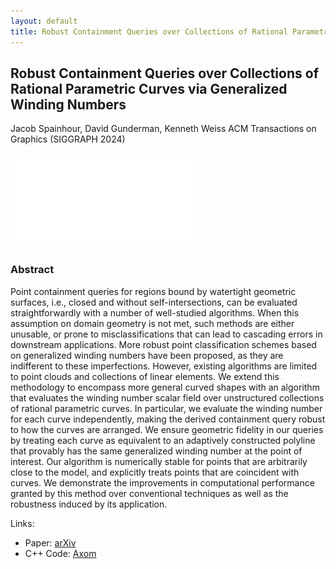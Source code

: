 ```yaml
---
layout: default
title: Robust Containment Queries over Collections of Rational Parametric Curves via Generalized Winding Numbers
---
```


## Robust Containment Queries over Collections of Rational Parametric Curves via Generalized Winding Numbers
Jacob Spainhour, David Gunderman, Kenneth Weiss
ACM Transactions on Graphics (SIGGRAPH 2024)

![Graphical Abstract](/resources/representative_image.pdf)

### Abstract 
Point containment queries for regions bound by watertight geometric surfaces, i.e., closed and without self-intersections, can be evaluated straightforwardly with a number of well-studied algorithms. When this assumption on domain geometry is not met, such methods are either unusable, or prone to misclassifications that can lead to cascading errors in downstream applications. More robust point classification schemes based on generalized winding numbers have been proposed, as they are indifferent to these imperfections. However, existing algorithms are limited to point clouds and collections of linear elements. We extend this methodology to encompass more general curved shapes with an algorithm that evaluates the winding number scalar field over unstructured collections of rational parametric curves. In particular, we evaluate the winding number for each curve independently, making the derived containment query robust to how the curves are arranged. We ensure geometric fidelity in our queries by treating each curve as equivalent to an adaptively constructed polyline that provably has the same generalized winding number at the point of interest. Our algorithm is numerically stable for points that are arbitrarily close to the model, and explicitly treats points that are coincident with curves. We demonstrate the improvements in computational performance granted by this method over conventional techniques as well as the robustness induced by its application.


Links:
<div class="quick_links">
    <ul>
    <li>
        Paper: <a href="https://arxiv.org/abs/2403.17371">arXiv</a> </li>
    <li>
        C++ Code: <a href="https://github.com/LLNL/axom">Axom</a> </li>
    </ul>
</div>